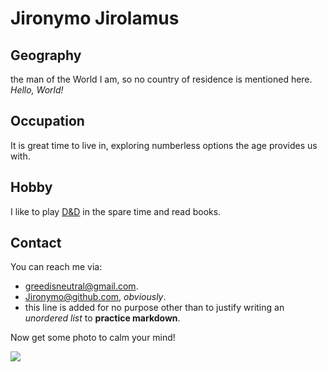 # Jironymo Jirolamus

## Geography

the man of the World I am, so no country of residence is mentioned here.
*Hello, World!*

## Occupation

It is great time to live in, exploring numberless options the age provides us with. 

## Hobby

I like to play [D&D](https://en.wikipedia.org/wiki/Dungeons_%26_Dragons) in the spare time and read books.

## Contact

You can reach me via: 
- greedisneutral@gmail.com.
- Jironymo@github.com, *obviously*.
- this line is added for no purpose other than to justify writing an *unordered list* to **practice markdown**.

Now get some photo to calm your mind!


![](https://lh3.googleusercontent.com/YGJ77qN9KiwctZgfqV8Bf3hNo0rZvcFaPKDTkvtS6kVbtwyCS80Pm6dpXzJCCLZE1Q)
